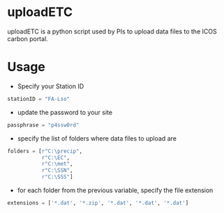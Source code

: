 # uploadETC
uploadETC is a python script used by PIs to upload data files to the ICOS carbon portal.

# Usage
- Specify your Station ID
```python
stationID = "FA-Lso"
```
- update the password to your site
```python
passphrase = "p4ssw0rd"
```
- specify the list of folders where data files to upload are
```python
folders = [r"C:\precip",
           r"C:\EC",
           r"C:\met",
           r"C:\SSN",
           r"C:\SSS"]
```
- for each folder from the previous variable, specify the file extension
```python
extensions = ['*.dat', '*.zip', '*.dat', '*.dat', '*.dat']
```

